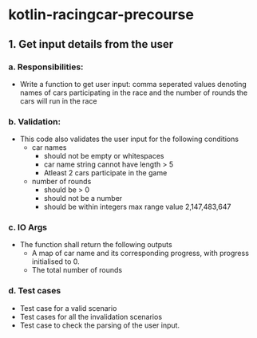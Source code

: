 # kotlin-racingcar-precourse

## 1. Get input details from the user
### a. Responsibilities:
- Write a function to get user input: comma seperated values denoting names of cars participating in the race and the number of rounds the cars will run in the race
### b. Validation:
- This code also validates the user input for the following conditions 
  - car names 
    - should not be empty or whitespaces
    - car name string cannot have length > 5
    - Atleast 2 cars participate in the game 
  - number of rounds 
    - should be > 0 
    - should not be a number
    - should be within integers max range value 2,147,483,647
### c. IO Args
- The function shall return the following outputs 
  - A map of car name and its corresponding progress, with progress initialised to 0.
  - The total number of rounds
### d. Test cases 
- Test case for a valid scenario
- Test cases for all the invalidation scenarios
- Test case to check the parsing of the user input. 
